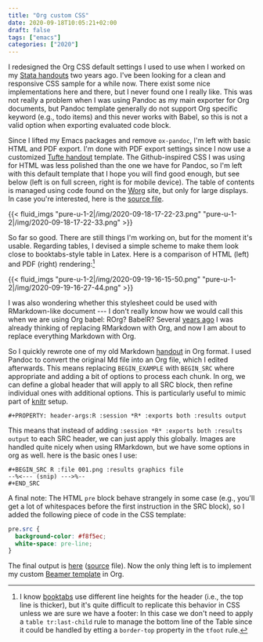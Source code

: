 ```yaml
---
title: "Org custom CSS"
date: 2020-09-18T10:05:21+02:00
draft: false
tags: ["emacs"]
categories: ["2020"]
---
```


I redesigned the Org CSS default settings I used to use when I worked on my [Stata handouts](/articles/stata-sk/) two years ago. I've been looking for a clean and responsive CSS sample for a while now. There exist some nice implementations here and there, but I never found one I really like. This was not really a problem when I was using Pandoc as my main exporter for Org documents, but Pandoc template generally do not support Org specific keyword (e.g., todo items) and this never works with Babel, so this is not a valid option when exporting evaluated code block.

Since I lifted my Emacs packages and remove `ox-pandoc`, I'm left with basic HTML and PDF export. I'm done with PDF export settings since I now use a customized [Tufte handout](/post/emacs-org-tufte-handout/) template. The Github-inspired CSS I was using for HTML was less polished than the one we have for Pandoc, so I'm left with this default template that I hope you will find good enough, but see below (left is on full screen, right is for mobile device). The table of contents is managed using code found on the [Worg](https://orgmode.org/worg/) site, but only for large displays. In case you're interested, here is the [source file](/pub/worg.css).

{{< fluid_imgs
"pure-u-1-2|/img/2020-09-18-17-22-23.png"
"pure-u-1-2|/img/2020-09-18-17-22-33.png" >}}

So far so good. There are still things I'm working on, but for the moment it's usable. Regarding tables, I devised a simple scheme to make them look close to booktabs-style table in Latex. Here is a comparison of HTML (left) and PDF (right) rendering:[^1]

{{< fluid_imgs
"pure-u-1-2|/img/2020-09-19-16-15-50.png"
"pure-u-1-2|/img/2020-09-19-16-27-44.png" >}}

I was also wondering whether this stylesheet could be used with RMarkdown-like document --- I don't really know how we would call this when we are using Org babel: ROrg? BabelR? Several [years ago](/post/org-mode-literate/) I was already thinking of replacing RMarkdown with Org, and now I am about to replace everything Markdown with Org.

So I quickly rewrote one of my old Markdown [handout](https://github.com/even4void/rstats-biostats/blob/master/handout/practical01.Rmd) in Org format. I used Pandoc to convert the original Md file into an Org file, which I edited afterwards. This means replacing `BEGIN_EXAMPLE` with `BEGIN_SRC` where appropriate and adding a bit of options to process each chunk. In org, we can define a global header that will apply to all SRC block, then refine individual ones with additional options. This is particularly useful to mimic part of [knitr](https://yihui.org/knitr/) setup.

```
#+PROPERTY: header-args:R :session *R* :exports both :results output
```

This means that instead of adding `:session *R* :exports both :results output` to each SRC header, we can just apply this globally. Images are handled quite nicely when using RMarkdown, but we have some options in org as well. here is the basic ones I use:

```
#+BEGIN_SRC R :file 001.png :results graphics file
--%<--- (snip) --->%--
#+END_SRC
```

A final note: The HTML `pre` block behave strangely in some case (e.g., you'll get a lot of whitespaces before the first instruction in the SRC block), so I added the following piece of code in the CSS template:

```css
pre.src {
  background-color: #f8f5ec;
  white-space: pre-line;
}
```

The final output is [here](/pub/practical01.html) ([source](/pub/practical01.org) file). Now the only thing left is to implement my custom [Beamer template](/post/latex-beamer-21-century/) in Org.

[^1]: I know [booktabs](https://www.ctan.org/pkg/booktabs/) use different line heights for the header (i.e., the top line is thicker), but it's quite difficult to replicate this behavior in CSS unless we are sure we have a footer: In this case we don't need to apply a `table tr:last-child` rule to manage the bottom line of the Table since it could be handled by etting a `border-top` property in the `tfoot` rule.
